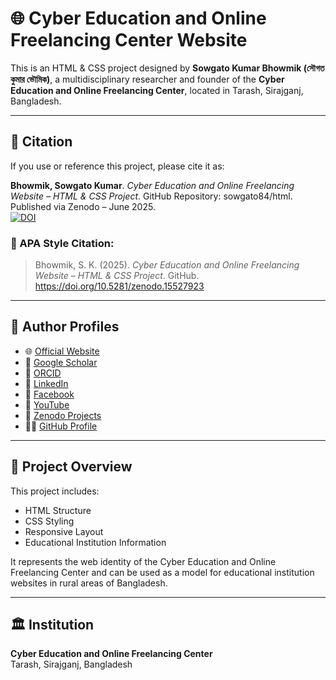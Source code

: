 # 🌐 Cyber Education and Online Freelancing Center Website

This is an HTML & CSS project designed by **Sowgato Kumar Bhowmik (সৌগত কুমার ভৌমিক)**, a multidisciplinary researcher and founder of the **Cyber Education and Online Freelancing Center**, located in Tarash, Sirajganj, Bangladesh.

---

## 📄 Citation

If you use or reference this project, please cite it as:

**Bhowmik, Sowgato Kumar**. *Cyber Education and Online Freelancing Website – HTML & CSS Project*. GitHub Repository: sowgato84/html.  
Published via Zenodo – June 2025.  
[![DOI](https://zenodo.org/badge/DOI/10.5281/zenodo.15527923.svg)](https://doi.org/10.5281/zenodo.15527923)

### 📘 APA Style Citation:
> Bhowmik, S. K. (2025). *Cyber Education and Online Freelancing Website – HTML & CSS Project*. GitHub. https://doi.org/10.5281/zenodo.15527923

---

## 🔗 Author Profiles

- 🌐 [Official Website](https://sowgato.blogspot.com)  
- 🧠 [Google Scholar](https://scholar.google.com/citations?user=Iy02rmkAAAAJ&hl=en)  
- 🪪 [ORCID](https://orcid.org/0009-0005-2071-5614)  
- 🔗 [LinkedIn](https://www.linkedin.com/in/sowgato-kumar-bhowmik-0219a22b0)  
- 📘 [Facebook](https://www.facebook.com/sowgato.kumar.bhowmik)  
- 🎥 [YouTube](https://youtube.com/@sowgatokumarbhowmik9756?si=0jJTpWdolFA3lXwp)  
- 📂 [Zenodo Projects](https://zenodo.org/me/uploads?q=&f=shared_with_me%3Afalse&l=list&p=1&s=10&sort=newest)  
- 🧑‍💻 [GitHub Profile](https://sowgato84.github.io/sowgato/)

---

## 📁 Project Overview

This project includes:

- HTML Structure
- CSS Styling
- Responsive Layout
- Educational Institution Information

It represents the web identity of the Cyber Education and Online Freelancing Center and can be used as a model for educational institution websites in rural areas of Bangladesh.

---

## 🏛️ Institution

**Cyber Education and Online Freelancing Center**  
Tarash, Sirajganj, Bangladesh
